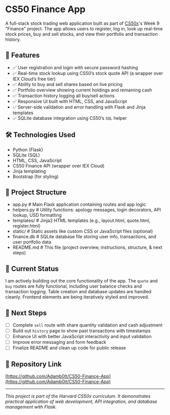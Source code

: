 # CS50 Finance App

A full-stack stock trading web application built as part of [CS50x](https://cs50.harvard.edu/x/)'s Week 9 "Finance" project. The app allows users to register, log in, look up real-time stock prices, buy and sell stocks, and view their portfolio and transaction history.

## 🚀 Features

- ✅ User registration and login with secure password hashing
- ✅ Real-time stock lookup using CS50’s stock quote API (a wrapper over IEX Cloud’s free tier)
- ✅ Ability to buy and sell shares based on live pricing
- ✅ Portfolio overview showing current holdings and remaining cash
- ✅ Transaction history logging all buy/sell actions
- ✅ Responsive UI built with HTML, CSS, and JavaScript
- ✅ Server-side validation and error handling with Flask and Jinja templates
- ✅ SQLite database integration using CS50’s `SQL` helper

## 🛠️ Technologies Used

- Python (Flask)
- SQLite (SQL)
- HTML, CSS, JavaScript
- CS50 Finance API (wrapper over IEX Cloud)
- Jinja templating
- Bootstrap (for styling)

## 📁 Project Structure
- app.py # Main Flask application containing routes and app logic
- helpers.py # Utility functions: apology messages, login decorators, API lookup, USD formatting
- templates/ # Jinja2 HTML templates (e.g., layout.html, quote.html, register.html)
- static/ # Static assets like custom CSS or JavaScript files (optional)
- finance.db # SQLite database file storing user info, transactions, and user portfolio data
- README.md # This file (project overview, instructions, structure, & next steps)
## 📍 Current Status

I am actively building out the core functionality of the app. The `quote` and `buy` routes are fully functional, including user balance checks and transaction logging. Table creation and database updates are handled cleanly. Frontend elements are being iteratively styled and improved.

## 🧭 Next Steps

- [ ] Complete `sell` route with share quantity validation and cash adjustment  
- [ ] Build out `history` page to show past transactions with timestamps  
- [ ] Enhance UI with better JavaScript interactivity and input validation  
- [ ] Improve error messaging and form feedback  
- [ ] Finalize README and clean up code for public release

## 📎 Repository Link

[https://github.com/Adamb0lt/CS50-Finance-App](https://github.com/Adamb0lt/CS50-Finance-App)

---

_This project is part of the Harvard CS50x curriculum. It demonstrates practical application of web development, API integration, and database management with Flask._

